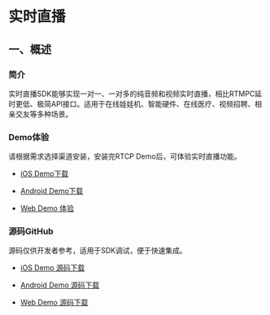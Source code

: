 # 实时直播

## 一、概述

### 简介

实时直播SDK能够实现一对一、一对多的纯音频和视频实时直播，相比RTMPC延时更低、极简API接口。适用于在线娃娃机、智能硬件、在线医疗、视频招聘、相亲交友等多种场景。

### Demo体验

请根据需求选择渠道安装，安装完RTCP Demo后，可体验实时直播功能。

- [iOS Demo下载](https://fir.im/a547)

- [Android Demo下载]( https://fir.im/h3u2)

- [Web Demo 体验](http://demos.anyrtc.io/ar-rtcp)

### 源码GitHub

源码仅供开发者参考，适用于SDK调试，便于快速集成。

- [iOS Demo 源码下载](https://github.com/anyRTC/anyRTC-RTCP-iOS)

- [Android Demo 源码下载](https://github.com/anyRTC/anyRTC-RTCP-Android)

- [Web Demo 源码下载](https://github.com/anyRTC/anyRTC-RTCP-Web)
